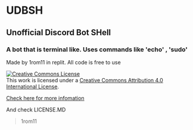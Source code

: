 # UDBSH

## Unofficial Discord Bot SHell

### A bot that is terminal like. Uses commands like 'echo' , 'sudo'

Made by 1rom11 in replit.
All code is free to use

<a rel="license" href="http://creativecommons.org/licenses/by/4.0/"><img alt="Creative Commons License" style="border-width:0" src="https://i.creativecommons.org/l/by/4.0/88x31.png" /></a><br />This work is licensed under a <a rel="license" href="http://creativecommons.org/licenses/by/4.0/">Creative Commons Attribution 4.0 International License</a>.

[Check here for more infomation](https://creativecommons.org/licenses/by/4.0/)

And check LICENSE.MD

> 1rom11